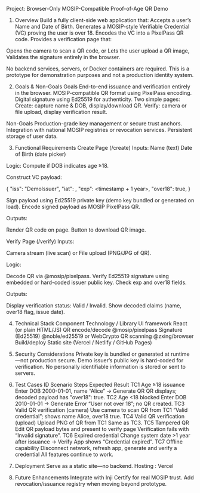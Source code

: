Project: Browser-Only MOSIP-Compatible Proof-of-Age QR Demo
1. Overview
Build a fully client-side web application that:
Accepts a user’s Name and Date of Birth.
Generates a MOSIP-style Verifiable Credential (VC) proving the user is over 18.
Encodes the VC into a PixelPass QR code.
Provides a verification page that:


Opens the camera to scan a QR code, or
Lets the user upload a QR image,
Validates the signature entirely in the browser.


No backend services, servers, or Docker containers are required.
 This is a prototype for demonstration purposes and not a production identity system.

2. Goals & Non-Goals
Goals
End-to-end issuance and verification entirely in the browser.
MOSIP-compatible QR format using PixelPass encoding.
Digital signature using Ed25519 for authenticity.
Two simple pages:
Create: capture name & DOB, display/download QR.
Verify: camera or file upload, display verification result.


Non-Goals
Production-grade key management or secure trust anchors.
Integration with national MOSIP registries or revocation services.
Persistent storage of user data.



3. Functional Requirements
Create Page (/create)
Inputs:
Name (text)
Date of Birth (date picker)


Logic:
Compute if DOB indicates age ≥18.


Construct VC payload:

 {
  "iss": "DemoIssuer",
  "iat": <timestamp>,
  "exp": <timestamp + 1 year>,
  "over18": true,
}


Sign payload using Ed25519 private key (demo key bundled or generated on load).
Encode signed payload as MOSIP PixelPass QR.


Outputs:


Render QR code on page.
Button to download QR image.


Verify Page (/verify)
Inputs:


Camera stream (live scan) or
File upload (PNG/JPG of QR).


Logic:


Decode QR via @mosip/pixelpass.
Verify Ed25519 signature using embedded or hard-coded issuer public key.
Check exp and over18 fields.


Outputs:


Display verification status: Valid / Invalid.
Show decoded claims (name, over18 flag, issue date).



4. Technical Stack
Component
Technology / Library
UI framework
React (or plain HTML/JS)
QR encode/decode
@mosip/pixelpass
Signature (Ed25519)
@noble/ed25519 or WebCrypto
QR scanning
@zxing/browser
Build/deploy
Static site (Vercel / Netlify / GitHub Pages)


5. Security Considerations
Private key is bundled or generated at runtime—not production secure.
Demo issuer’s public key is hard-coded for verification.
No personally identifiable information is stored or sent to servers.



6. Test Cases
ID
Scenario
Steps
Expected Result
TC1
Age ≥18 issuance
Enter DOB 2000-01-01, name “Alice” → Generate QR
QR displays; decoded payload has "over18": true.
TC2
Age <18 blocked
Enter DOB 2010-01-01 → Generate
Error “User not over 18”; no QR created.
TC3
Valid QR verification (camera)
Use camera to scan QR from TC1
“Valid credential”; shows name Alice, over18 true.
TC4
Valid QR verification (upload)
Upload PNG of QR from TC1
Same as TC3.
TC5
Tampered QR
Edit QR payload bytes and present to verify page
Verification fails with “Invalid signature”.
TC6
Expired credential
Change system date >1 year after issuance → Verify
App shows “Credential expired”.
TC7
Offline capability
Disconnect network, refresh app, generate and verify a credential
All features continue to work.


7. Deployment
Serve as a static site—no backend.
Hosting : Vercel



8. Future Enhancements
Integrate with Inji Certify for real MOSIP trust.
Add revocation/issuance registry when moving beyond prototype.